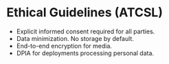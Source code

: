 # Ethical Guidelines (ATCSL)
- Explicit informed consent required for all parties.
- Data minimization. No storage by default.
- End-to-end encryption for media.
- DPIA for deployments processing personal data.
